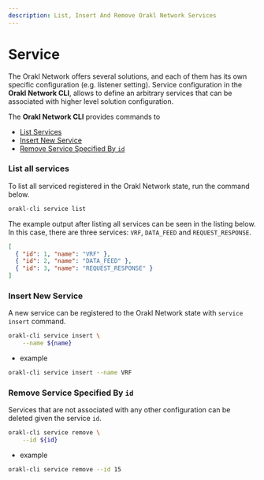 ```yaml
---
description: List, Insert And Remove Orakl Network Services
---
```


# Service

The Orakl Network offers several solutions, and each of them has its own specific configuration (e.g. listener setting). Service configuration in the **Orakl Network CLI**, allows to define an arbitrary services that can be associated with higher level solution configuration.

The **Orakl Network CLI** provides commands to

- [List Services](service.md#list-all-services)
- [Insert New Service](service.md#insert-new-service)
- [Remove Service Specified By `id`](service.md#remove-service-specified-by-id)

### List all services

To list all serviced registered in the Orakl Network state, run the command below.

```sh
orakl-cli service list
```

The example output after listing all services can be seen in the listing below. In this case, there are three services: `VRF`, `DATA_FEED` and `REQUEST_RESPONSE`.

```json
[
  { "id": 1, "name": "VRF" },
  { "id": 2, "name": "DATA_FEED" },
  { "id": 3, "name": "REQUEST_RESPONSE" }
]
```

### Insert New Service

A new service can be registered to the Orakl Network state with `service insert` command.

```sh
orakl-cli service insert \
    --name ${name}
```

- example

```sh
orakl-cli service insert --name VRF
```

### Remove Service Specified By `id`

Services that are not associated with any other configuration can be deleted given the service `id`.

```sh
orakl-cli service remove \
    --id ${id}
```

- example

```sh
orakl-cli service remove --id 15
```
